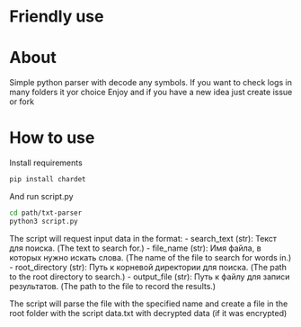 # Friendly use
# About

Simple python parser with decode any symbols. If you want to check logs in many folders it yor choice
Enjoy and if you have a new idea just create issue or fork

# How to use
Install requirements
```bash
pip install chardet
```
And run script.py
```bash
cd path/txt-parser
python3 script.py
```

The script will request input data in the format: 
    - search_text (str): Текст для поиска. (The text to search for.)
    - file_name (str): Имя файла, в которых нужно искать слова. (The name of the file to search for words in.) 
    - root_directory (str): Путь к корневой директории для поиска. (The path to the root directory to search.)
    - output_file (str): Путь к файлу для записи результатов. (The path to the file to record the results.)

The script will parse the file with the specified name and create a file in the root folder with the script data.txt with decrypted data (if it was encrypted)



